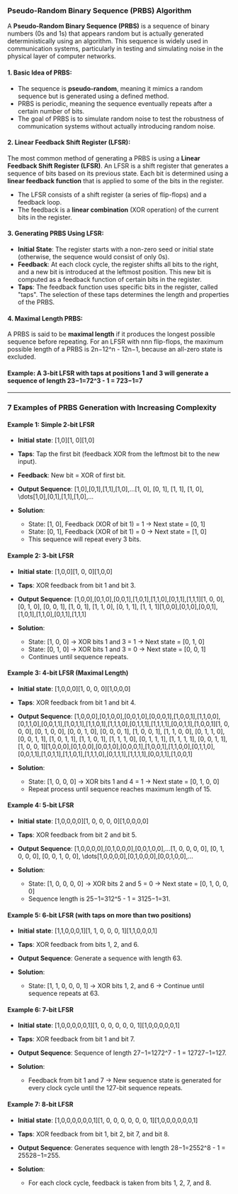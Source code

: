 ### **Pseudo-Random Binary Sequence (PRBS) Algorithm**

A **Pseudo-Random Binary Sequence (PRBS)** is a sequence of binary numbers (0s and 1s) that appears random but is actually generated deterministically using an algorithm. This sequence is widely used in communication systems, particularly in testing and simulating noise in the physical layer of computer networks.

#### 1\. **Basic Idea of PRBS:**

* The sequence is **pseudo-random**, meaning it mimics a random sequence but is generated using a defined method.
* PRBS is periodic, meaning the sequence eventually repeats after a certain number of bits.
* The goal of PRBS is to simulate random noise to test the robustness of communication systems without actually introducing random noise.

#### 2\. **Linear Feedback Shift Register (LFSR):**

The most common method of generating a PRBS is using a **Linear Feedback Shift Register (LFSR)**. An LFSR is a shift register that generates a sequence of bits based on its previous state. Each bit is determined using a **linear feedback function** that is applied to some of the bits in the register.

* The LFSR consists of a shift register (a series of flip-flops) and a feedback loop.
* The feedback is a **linear combination** (XOR operation) of the current bits in the register.

#### 3\. **Generating PRBS Using LFSR:**

* **Initial State**: The register starts with a non-zero seed or initial state (otherwise, the sequence would consist of only 0s).
* **Feedback**: At each clock cycle, the register shifts all bits to the right, and a new bit is introduced at the leftmost position. This new bit is computed as a feedback function of certain bits in the register.
* **Taps**: The feedback function uses specific bits in the register, called "taps". The selection of these taps determines the length and properties of the PRBS.

#### 4\. **Maximal Length PRBS:**

A PRBS is said to be **maximal length** if it produces the longest possible sequence before repeating. For an LFSR with nnn flip-flops, the maximum possible length of a PRBS is 2n−12^n - 12n−1, because an all-zero state is excluded.

#### Example: A 3-bit LFSR with taps at positions 1 and 3 will generate a sequence of length 23−1\=72^3 - 1 = 723−1\=7

* * *

### **7 Examples of PRBS Generation with Increasing Complexity**

#### **Example 1: Simple 2-bit LFSR**

* **Initial state**: \[1,0\]\[1, 0\]\[1,0\]

* **Taps**: Tap the first bit (feedback XOR from the leftmost bit to the new input).

* **Feedback**: New bit = XOR of first bit.

* **Output Sequence**: \[1,0\],\[0,1\],\[1,1\],\[1,0\],…\[1, 0\], \[0, 1\], \[1, 1\], \[1, 0\], \\dots\[1,0\],\[0,1\],\[1,1\],\[1,0\],…

* **Solution**:

  * State: \[1, 0\], Feedback (XOR of bit 1) = 1 → Next state = \[0, 1\]
  * State: \[0, 1\], Feedback (XOR of bit 1) = 0 → Next state = \[1, 0\]
  * This sequence will repeat every 3 bits.

#### **Example 2: 3-bit LFSR**

* **Initial state**: \[1,0,0\]\[1, 0, 0\]\[1,0,0\]

* **Taps**: XOR feedback from bit 1 and bit 3.

* **Output Sequence**: \[1,0,0\],\[0,1,0\],\[0,0,1\],\[1,0,1\],\[1,1,0\],\[0,1,1\],\[1,1,1\]\[1, 0, 0\], \[0, 1, 0\], \[0, 0, 1\], \[1, 0, 1\], \[1, 1, 0\], \[0, 1, 1\], \[1, 1, 1\]\[1,0,0\],\[0,1,0\],\[0,0,1\],\[1,0,1\],\[1,1,0\],\[0,1,1\],\[1,1,1\]

* **Solution**:

  * State: \[1, 0, 0\] → XOR bits 1 and 3 = 1 → Next state = \[0, 1, 0\]
  * State: \[0, 1, 0\] → XOR bits 1 and 3 = 0 → Next state = \[0, 0, 1\]
  * Continues until sequence repeats.

#### **Example 3: 4-bit LFSR (Maximal Length)**

* **Initial state**: \[1,0,0,0\]\[1, 0, 0, 0\]\[1,0,0,0\]

* **Taps**: XOR feedback from bit 1 and bit 4.

* **Output Sequence**: \[1,0,0,0\],\[0,1,0,0\],\[0,0,1,0\],\[0,0,0,1\],\[1,0,0,1\],\[1,1,0,0\],\[0,1,1,0\],\[0,0,1,1\],\[1,0,1,1\],\[1,1,0,1\],\[1,1,1,0\],\[0,1,1,1\],\[1,1,1,1\],\[0,0,1,1\],\[1,0,0,1\]\[1, 0, 0, 0\], \[0, 1, 0, 0\], \[0, 0, 1, 0\], \[0, 0, 0, 1\], \[1, 0, 0, 1\], \[1, 1, 0, 0\], \[0, 1, 1, 0\], \[0, 0, 1, 1\], \[1, 0, 1, 1\], \[1, 1, 0, 1\], \[1, 1, 1, 0\], \[0, 1, 1, 1\], \[1, 1, 1, 1\], \[0, 0, 1, 1\], \[1, 0, 0, 1\]\[1,0,0,0\],\[0,1,0,0\],\[0,0,1,0\],\[0,0,0,1\],\[1,0,0,1\],\[1,1,0,0\],\[0,1,1,0\],\[0,0,1,1\],\[1,0,1,1\],\[1,1,0,1\],\[1,1,1,0\],\[0,1,1,1\],\[1,1,1,1\],\[0,0,1,1\],\[1,0,0,1\]

* **Solution**:

  * State: \[1, 0, 0, 0\] → XOR bits 1 and 4 = 1 → Next state = \[0, 1, 0, 0\]
  * Repeat process until sequence reaches maximum length of 15.

#### **Example 4: 5-bit LFSR**

* **Initial state**: \[1,0,0,0,0\]\[1, 0, 0, 0, 0\]\[1,0,0,0,0\]

* **Taps**: XOR feedback from bit 2 and bit 5.

* **Output Sequence**: \[1,0,0,0,0\],\[0,1,0,0,0\],\[0,0,1,0,0\],…\[1, 0, 0, 0, 0\], \[0, 1, 0, 0, 0\], \[0, 0, 1, 0, 0\], \\dots\[1,0,0,0,0\],\[0,1,0,0,0\],\[0,0,1,0,0\],…

* **Solution**:

  * State: \[1, 0, 0, 0, 0\] → XOR bits 2 and 5 = 0 → Next state = \[0, 1, 0, 0, 0\]
  * Sequence length is 25−1\=312^5 - 1 = 3125−1\=31.

#### **Example 5: 6-bit LFSR (with taps on more than two positions)**

* **Initial state**: \[1,1,0,0,0,1\]\[1, 1, 0, 0, 0, 1\]\[1,1,0,0,0,1\]

* **Taps**: XOR feedback from bits 1, 2, and 6.

* **Output Sequence**: Generate a sequence with length 63.

* **Solution**:

  * State: \[1, 1, 0, 0, 0, 1\] → XOR bits 1, 2, and 6 → Continue until sequence repeats at 63.

#### **Example 6: 7-bit LFSR**

* **Initial state**: \[1,0,0,0,0,0,1\]\[1, 0, 0, 0, 0, 0, 1\]\[1,0,0,0,0,0,1\]

* **Taps**: XOR feedback from bit 1 and bit 7.

* **Output Sequence**: Sequence of length 27−1\=1272^7 - 1 = 12727−1\=127.

* **Solution**:

  * Feedback from bit 1 and 7 → New sequence state is generated for every clock cycle until the 127-bit sequence repeats.

#### **Example 7: 8-bit LFSR**

* **Initial state**: \[1,0,0,0,0,0,0,1\]\[1, 0, 0, 0, 0, 0, 0, 1\]\[1,0,0,0,0,0,0,1\]

* **Taps**: XOR feedback from bit 1, bit 2, bit 7, and bit 8.

* **Output Sequence**: Generates sequence with length 28−1\=2552^8 - 1 = 25528−1\=255.

* **Solution**:

  * For each clock cycle, feedback is taken from bits 1, 2, 7, and 8.
